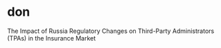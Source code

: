 # don
The Impact of Russia Regulatory Changes on Third-Party Administrators (TPAs) in the Insurance Market
